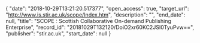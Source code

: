 {
  "date": "2018-10-29T13:21:20.517377", 
  "open_access": true, 
  "target_url": "http://www.is.stir.ac.uk/scope/Index.htm", 
  "description": "", 
  "end_date": null, 
  "title": "SCOPE : Scottish Collaborative On-demand Publishing Enterprise", 
  "record_id": "20181029T132120/DoiO2xr60KC2JSI0TyuPvw==", 
  "publisher": "stir.ac.uk", 
  "start_date": null
}

